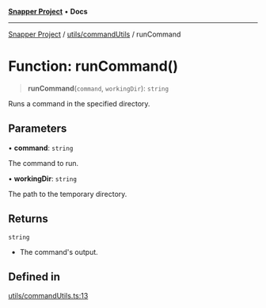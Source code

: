[**Snapper Project**](../../../README.md) • **Docs**

***

[Snapper Project](../../../README.md) / [utils/commandUtils](../README.md) / runCommand

# Function: runCommand()

> **runCommand**(`command`, `workingDir`): `string`

Runs a command in the specified directory.

## Parameters

• **command**: `string`

The command to run.

• **workingDir**: `string`

The path to the temporary directory.

## Returns

`string`

- The command's output.

## Defined in

[utils/commandUtils.ts:13](https://github.com/asifqatar/Snapper/blob/efba3e0c26caea1326a2f907a42f95a875a8ec6a/utils/commandUtils.ts#L13)
